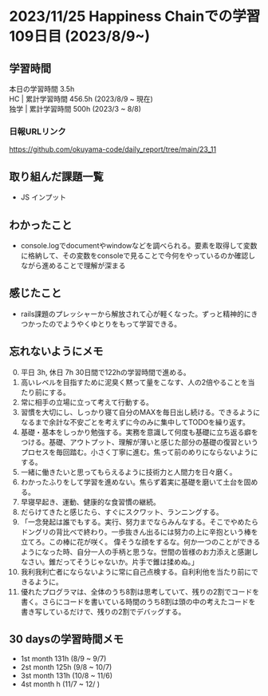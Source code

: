 # 2023/11/25 Happiness Chainでの学習109日目 (2023/8/9~)

## 学習時間
本日の学習時間 3.5h　 <br>
HC | 累計学習時間 456.5h (2023/8/9 ~ 現在) <br>
独学 | 累計学習時間 500h (2023/3 ~ 8/8)

### 日報URLリンク
https://github.com/okuyama-code/daily_report/tree/main/23_11

## 取り組んだ課題一覧
- JS インプット

## わかったこと
- console.logでdocumentやwindowなどを調べられる。要素を取得して変数に格納して、その変数をconsoleで見ることで今何をやっているのか確認しながら進めることで理解が深まる

## 感じたこと
- rails課題のプレッシャーから解放されて心が軽くなった。ずっと精神的にきつかったのでようやくゆとりをもって学習できる。

## 忘れないようにメモ
0. 平日 3h, 休日 7h  30日間で122hの学習時間で進める。
1. 高いレベルを目指すために泥臭く黙って量をこなす、人の2倍やることを当たり前にする。
2. 常に相手の立場に立って考えて行動する。
3. 習慣を大切にし、しっかり寝て自分のMAXを毎日出し続ける。できるようになるまで余計な不安ごとを考えずに今のみに集中してTODOを繰り返す。
4. 基礎・基本をしっかり勉強する。実務を意識して何度も基礎に立ち返る癖をつける。基礎、アウトプット、理解が薄いと感じた部分の基礎の復習というプロセスを毎回踏む。小さく丁寧に進む。焦って前のめりにならないようにする。
5. 一緒に働きたいと思ってもらえるように技術力と人間力を日々磨く。
6. わかったふりをして学習を進めない。焦らず着実に基礎を磨いて土台を固める。
7. 早寝早起き、運動、健康的な食習慣の継続。
8. だらけてきたと感じたら、すぐにスクワット、ランニングする。
9. 「一念発起は誰でもする。実行、努力までならみんなする。そこでやめたらドングリの背比べで終わり。一歩抜きん出るには努力の上に辛抱という棒を立てろ。この棒に花が咲く。
偉そうな顔をするな。何か一つのことができるようになった時、自分一人の手柄と思うな。世間の皆様のお力添えと感謝しなさい。錐だってそうじゃないか。片手で錐は揉めぬ。」
10. 我利我利亡者にならないように常に自己点検する。自利利他を当たり前にできるように。
11. 優れたプログラマは、全体のうち8割は思考していて、残りの2割でコードを書く。さらにコードを書いている時間のうち8割は頭の中の考えたコードを書き写しているだけで、残りの2割でデバッグする。

## 30 daysの学習時間メモ
- 1st month  131h (8/9 ~ 9/7)
- 2st month  125h (9/8 ~ 10/7)
- 3st month  131h (10/8 ~ 11/6)
- 4st month  h (11/7 ~ 12/ )
